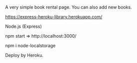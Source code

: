 A very simple book rental page. You can also add new books.

https://express-heroku-library.herokuapp.com/

Node.js (Express) 

npm start => http://localhost:3000/

npm i node-localstorage

Deploy by Heroku.
